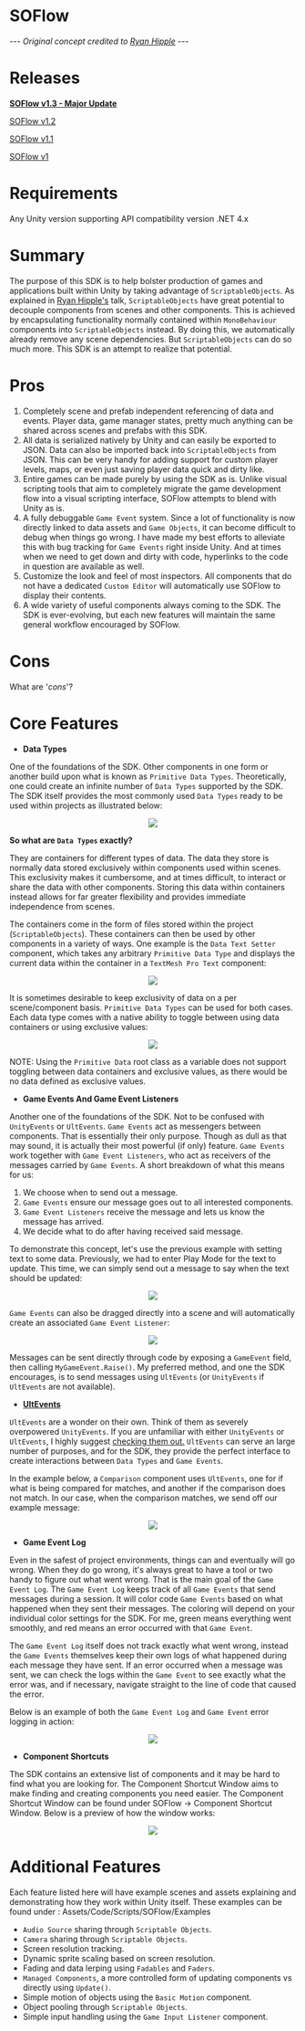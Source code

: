 # SOFlow

--- *Original concept credited to [Ryan Hipple](https://www.youtube.com/watch?v=raQ3iHhE_Kk&t=2s)* --- 

# Releases

**[SOFlow v1.3 - Major Update](https://github.com/BLUDRAG/SOFlow/releases/tag/1.3)**

[SOFlow v1.2](https://github.com/BLUDRAG/SOFlow/releases/tag/v1.2)

[SOFlow v1.1](https://github.com/BLUDRAG/SOFlow/releases/tag/v1.1)

[SOFlow v1](https://github.com/BLUDRAG/SOFlow/releases/tag/v1)

# Requirements

Any Unity version supporting API compatibility version .NET 4.x

# Summary

The purpose of this SDK is to help bolster production of games and applications built within Unity by
taking advantage of `ScriptableObjects`. As explained in [Ryan Hipple's](https://www.youtube.com/watch?v=raQ3iHhE_Kk&t=2s) talk, `ScriptableObjects` have great potential to decouple components from
scenes and other components. This is achieved by encapsulating functionality normally contained within
`MonoBehaviour` components into `ScriptableObjects` instead. By doing this, we automatically already
remove any scene dependencies. But `ScriptableObjects` can do so much more. This SDK is an attempt to
realize that potential.

# Pros

1. Completely scene and prefab independent referencing of data and events. Player data, game manager states, pretty much anything can be shared across scenes and prefabs with this SDK.
2. All data is serialized natively by Unity and can easily be exported to JSON. Data can also be imported back into `ScriptableObjects` from JSON. This can be very handy for adding support for custom player levels, maps, or even just saving player data quick and dirty like.
3. Entire games can be made purely by using the SDK as is. Unlike visual scripting tools that aim to completely migrate the game development flow into a visual scripting interface, SOFlow attempts to blend with Unity as is.
4. A fully debuggable `Game Event` system. Since a lot of functionality is now directly linked to data assets and `Game Objects`, it can become difficult to debug when things go wrong. I have made my best efforts to alleviate this with bug tracking for `Game Events` right inside Unity. And at times when we need to get down and dirty with code, hyperlinks to the code in question are available as well.
5. Customize the look and feel of most inspectors. All components that do not have a dedicated `Custom Editor` will automatically use SOFlow to display their contents.
6. A wide variety of useful components always coming to the SDK. The SDK is ever-evolving, but each new features will maintain the same general workflow encouraged by SOFlow.

# Cons

What are '_cons_'?

# Core Features

- **Data Types**

One of the foundations of the SDK. Other components in one form or another build upon what is known as
`Primitive Data Types`. Theoretically, one could create an infinite number of `Data Types` supported by
the SDK. The SDK itself provides the most commonly used `Data Types` ready to be used within projects
as illustrated below:

<p align="center"><img src="https://i.imgur.com/iLdAI2A.gif"></p>

**So what are `Data Types` exactly?**

They are containers for different types of data. The data they store is normally data stored exclusively 
within components used within scenes. This exclusivity makes it cumbersome, and at times difficult, to
interact or share the data with other components. Storing this data within containers instead allows for
far greater flexibility and provides immediate independence from scenes.

The containers come in the form of files stored within the project (`ScriptableObjects`). These containers
can then be used by other components in a variety of ways. One example is the `Data Text Setter` component,
which takes any arbitrary `Primitive Data Type` and displays the current data within the container in a
`TextMesh Pro Text` component:

<p align="center"><img src="https://i.imgur.com/9JbJqnk.gif"></p>

It is sometimes desirable to keep exclusivity of data on a per scene/component basis. `Primitive Data Types`
can be used for both cases. Each data type comes with a native ability to toggle between using data
containers or using exclusive values:

<p align="center"><img src="https://i.imgur.com/wMo2J0c.gif"></p>

NOTE: Using the `Primitive Data` root class as a variable does not support toggling between data containers
and exclusive values, as there would be no data defined as exclusive values.

- **Game Events And Game Event Listeners**

Another one of the foundations of the SDK. Not to be confused with `UnityEvents` or `UltEvents`. `Game
Events` act as messengers between components. That is essentially their only purpose. Though as dull as that
may sound, it is actually their most powerful (if only) feature. `Game Events` work together with
`Game Event Listeners`, who act as receivers of the messages carried by `Game Events`. A short breakdown of
what this means for us:

1. We choose when to send out a message.
2. `Game Events` ensure our message goes out to all interested components.
3. `Game Event Listeners` receive the message and lets us know the message has arrived.
4. We decide what to do after having received said message.

To demonstrate this concept, let's use the previous example with setting text to some data. Previously,
we had to enter Play Mode for the text to update. This time, we can simply send out a message to say when
the text should be updated: 

<p align="center"><img src="https://i.imgur.com/6Z8WeFs.gif"></p>

`Game Events` can also be dragged directly into a scene and will automatically create an associated
`Game Event Listener`: 

<p align="center"><img src="https://i.imgur.com/2fmIFG7.gif"></p>

Messages can be sent directly through code by exposing a `GameEvent` field, then calling `MyGameEvent.Raise()`.
My preferred method, and one the SDK encourages, is to send messages using `UltEvents` (or `UnityEvents` if
`UltEvents` are not available).

- **[UltEvents](https://kybernetikgames.github.io/ultevents/)**

`UltEvents` are a wonder on their own. Think of them as severely overpowered `UnityEvents`. If you are
unfamiliar with either `UnityEvents` or `UltEvents`, I highly suggest [checking them out.](https://www.youtube.com/watch?v=pjWqsFDozSo)
`UltEvents` can serve an large number of purposes, and for the SDK, they provide the perfect interface
to create interactions between `Data Types` and `Game Events`.

In the example below, a `Comparison` component uses `UltEvents`, one for if what is being compared for
matches, and another if the comparison does not match. In our case, when the comparison matches, we
send off our example message:

<p align="center"><img src="https://i.imgur.com/cdM4aFV.gif"></p>

- **Game Event Log**

Even in the safest of project environments, things can and eventually will go wrong. When they do go
wrong, it's always great to have a tool or two handy to figure out what went wrong. That is the main
goal of the `Game Event Log`. The `Game Event Log` keeps track of all `Game Events` that send messages
during a session. It will color code `Game Events` based on what happened when they sent their messages.
The coloring will depend on your individual color settings for the SDK. For me, green means everything
went smoothly, and red means an error occurred with that `Game Event`.

The `Game Event Log` itself does not track exactly what went wrong, instead the `Game Events` themselves
keep their own logs of what happened during each message they have sent. If an error occurred when a
message was sent, we can check the logs within the `Game Event` to see exactly what the error was, and
if necessary, navigate straight to the line of code that caused the error.

Below is an example of both the `Game Event Log` and `Game Event` error logging in action:

<p align="center"><img src="https://i.imgur.com/2tNlx7C.gif"></p>

- **Component Shortcuts**

The SDK contains an extensive list of components and it may be hard to find what you are looking for.
The Component Shortcut Window aims to make finding and creating components you need easier. The
Component Shortcut Window can be found under SOFlow -> Component Shortcut Window. Below is a preview
of how the window works:

<p align="center"><img src="https://i.imgur.com/xSzXcir.gif"></p>

# Additional Features

Each feature listed here will have example scenes and assets explaining and demonstrating how they work
within Unity itself. These examples can be found under : Assets/Code/Scripts/SOFlow/Examples

- `Audio Source` sharing through `Scriptable Objects`.
- `Camera` sharing through `Scriptable Objects`.
- Screen resolution tracking.
- Dynamic sprite scaling based on screen resolution.
- Fading and data lerping using `Fadables` and `Faders`.
- `Managed Components`, a more controlled form of updating components vs directly using `Update()`.
- Simple motion of objects using the `Basic Motion` component.
- Object pooling through `Scriptable Objects`.
- Simple input handling using the `Game Input Listener` component.
